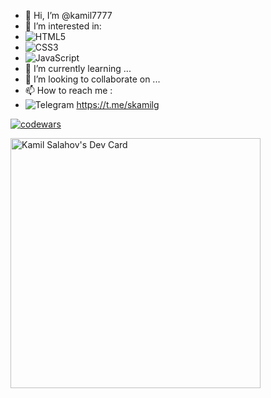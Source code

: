 - 👋 Hi, I’m @kamil7777
- 👀 I’m interested in:
-  ![HTML5](https://img.shields.io/badge/html5-%23E34F26.svg?style=for-the-badge&logo=html5&logoColor=white)
-  ![CSS3](https://img.shields.io/badge/css3-%231572B6.svg?style=for-the-badge&logo=css3&logoColor=white)
-  ![JavaScript](https://img.shields.io/badge/javascript-%23323330.svg?style=for-the-badge&logo=javascript&logoColor=%23F7DF1E)
- 🌱 I’m currently learning ...
- 💞️ I’m looking to collaborate on ...
- 📫 How to reach me :
- ![Telegram](https://img.shields.io/badge/Telegram-2CA5E0?style=for-the-badge&logo=telegram&logoColor=white) https://t.me/skamilg
<!---
kamil7777/kamil7777 is a ✨ special ✨ repository because its `README.md` (this file) appears on your GitHub profile.
You can click the Preview link to take a look at your changes.
--->
[![codewars](https://www.codewars.com/users/kamil7777/badges/large)](https://www.codewars.com/users/kamil7777)   

<a href="https://app.daily.dev/kamil77"><img src="https://api.daily.dev/devcards/f8a9fb18ffaf44f1a4ad54d406f3d810.png?r=wcf" width="400" alt="Kamil Salahov's Dev Card"/></a>

